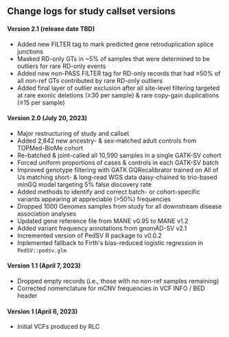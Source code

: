## Change logs for study callset versions

#### Version 2.1 (release date TBD)
- Added new FILTER tag to mark predicted gene retroduplication splice junctions  
- Masked RD-only GTs in ~5% of samples that were determined to be outliers for rare RD-only events
- Added new non-PASS FILTER tag for RD-only records that had ≥50% of all non-ref GTs contributed by rare RD-only outliers
- Added final layer of outlier exclusion after all site-level filtering targeted at rare exonic deletions (≥30 per sample) & rare copy-gain duplications (≥15 per sample)

#### Version 2.0 (July 20, 2023)
- Major restructuring of study and callset
- Added 2,842 new ancestry- & sex-matched adult controls from TOPMed-BioMe cohort
- Re-batched & joint-called all 10,590 samples in a single GATK-SV cohort
- Forced uniform proportions of cases & controls in each GATK-SV batch
- Improved genotype filtering with GATK GQRecalibrator trained on All of Us matching short- & long-read WGS data daisy-chained to trio-based minGQ model targeting 5% false discovery rate
- Added methods to identify and correct batch- or cohort-specific variants appearing at appreciable (>50%) frequencies
- Dropped 1000 Genomes samples from study for all downstream disease association analyses
- Updated gene reference file from MANE v0.95 to MANE v1.2
- Added variant frequency annotations from gnomAD-SV v2.1
- Incremented version of PedSV R package to v0.0.2
- Inplemented fallback to Firth's bias-reduced logistic regression in `PedSV::pedsv.glm`

#### Version 1.1 (April 7, 2023)  
- Dropped empty records (i.e., those with no non-ref samples remaining)  
- Corrected nomenclature for mCNV frequencies in VCF INFO / BED header  

#### Version 1 (April 6, 2023)  
- Initial VCFs produced by RLC  
